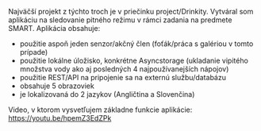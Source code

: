 Najväčší projekt z týchto troch je v priečinku project/Drinkity. Vytváral som aplikáciu na sledovanie pitného režimu v rámci zadania na predmete SMART. 
Aplikácia obsahuje:
- použitie aspoň jeden senzor/akčný člen (foťák/práca s galériou v tomto prípade)
- použitie lokálne úložisko, konkrétne Asyncstorage (ukladanie vipitého množstva vody ako aj posledných 4 najpoužívanejších nápojov)
- použitie REST/API na pripojenie sa na externú službu/databázu 
- obsahuje 5 obrazoviek
- je lokalizovaná do 2 jazykov (Angličtina a Slovenčina)

Video, v ktorom vysvetľujem základne funkcie aplikácie: https://youtu.be/hpemZ3EdZPk

